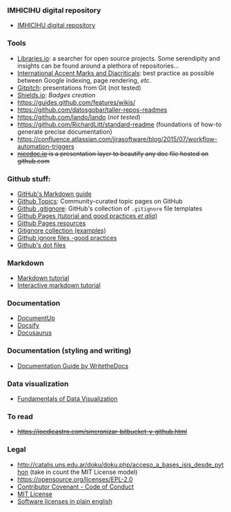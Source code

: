 ### IMHICIHU digital repository
* [IMHICIHU digital repository](https://bitbucket.org/digital_repository/imhicihu-digital-repository/downloads/)

### Tools
* [Libraries.io](https://libraries.io/): a searcher for open source projects. Some serendipity and insights can be found around a plethora of repositories...
* [International Accent Marks and Diacriticals](http://www.starr.net/is/type/htmlcodes.html): best practice as possible between Google indexing, page rendering, _etc_.
* [Gitpitch](https://gitpitch.com/): presentations from Git (not tested)
* [Shields.io](https://shields.io/#/): _Badges creation_
* https://guides.github.com/features/wikis/
* https://github.com/datosgobar/taller-repos-readmes
* https://github.com/lando/lando (_not tested_)
* https://github.com/RichardLitt/standard-readme  (foundations of how-to generate precise documentation)
* https://confluence.atlassian.com/jirasoftware/blog/2015/07/workflow-automation-triggers
* ~~[nicedoc.io](https://github.com/IBM/nicedoc.io) is a presentation layer to beautify any doc file hosted on github.com~~

### Github stuff:
* [GitHub's Markdown guide](https://guides.github.com/features/mastering-markdown/)
* [Github Topics](https://github.com/github/explore): Community-curated topic pages on GitHub
* [Github .gitignore](https://github.com/github/gitignore): GitHub's collection of `.gitignore` file templates
* [Github Pages (tutorial and good practices *et alia*)](http://jmcglone.com/guides/github-pages/)
* [Github Pages resources](https://github.com/jekyll/jekyll/blob/master/docs/_docs/resources.md#useful-guides)
* [Gitignore collection (examples)](https://github.com/github/gitignore)
* [Github ignore files -good practices](https://help.github.com/ignore-files/)
* [Github's dot files](https://dotfiles.github.io/)

### Markdown
* [Markdown tutorial](https://www.markdowntutorial.com/)
* [Interactive markdown tutorial](https://commonmark.org/help/tutorial/)

### Documentation 
* [DocumentUp](https://documentup.com)
* [Docsify](https://docsify.js.org/#/) 
* [Docusaurus](https://docusaurus.io/)

### Documentation (styling and writing)
* [Documentation Guide by WritetheDocs](http://www.writethedocs.org/guide/)

### Data visualization
* [Fundamentals of Data Visualization](https://serialmentor.com/dataviz/)

### To read
* ~~https://joedicastro.com/sincronizar-bitbucket-y-github.html~~

### Legal
* http://catalis.uns.edu.ar/doku/doku.php/acceso_a_bases_isis_desde_python   (take in count the MIT License model)
* https://opensource.org/licenses/EPL-2.0
* [Contributor Covenant - Code of Conduct](https://www.contributor-covenant.org/)
* [MIT License](https://github.com/remy/mit-license)
* [Software licenses in plain english](https://tldrlegal.com/)
